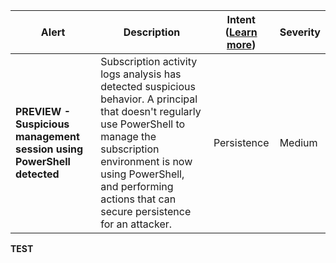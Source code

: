 |Alert|Description|Intent ([Learn more](#intentions))|Severity|
|----|----|:----:|--|
|**PREVIEW - Suspicious management session using PowerShell detected**|Subscription activity logs analysis has detected suspicious behavior. A principal that doesn't regularly use PowerShell to manage the subscription environment is now using PowerShell, and performing actions that can secure persistence for an attacker.|Persistence|Medium|
**TEST**
